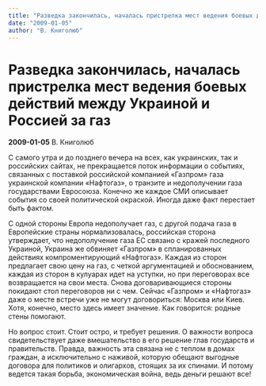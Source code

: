 ```yaml
---
title: "Разведка закончилась, началась пристрелка мест ведения боевых действий между Украиной и Россией за газ"
date: "2009-01-05"
author: "В. Книголюб"
---
```


# Разведка закончилась, началась пристрелка мест ведения боевых действий между Украиной и Россией за газ

**2009-01-05** В. Книголюб

С самого утра и до позднего вечера на всех, как украинских, так и российских сайтах, не прекращается поток информации о событиях, связанных с поставкой российской компанией «Газпром» газа украинской компании «Нафтогаз», о транзите и недополучении газа государствами Евросоюза. Конечно же каждое СМИ описывает события со своей политической окраской. Иногда даже факт перестает быть фактом.

С одной стороны Европа недополучает газ, с другой подача газа в Европейские страны нормализовалась, российская сторона утверждает, что недополучение газа ЕС связано с кражей последного Украиной, Украина же обвиняет «Газпром» в спланированных действиях компроментирующий «Нафтогаз». Каждая из сторон предлагает свою цену на газ, с четкой аргументацией и обоснованием, каждая из сторон в кулуарах идет на уступки, но при переговорах все возвращается на свои места. Снова договаривающиеся стороны покидают стол переговоров ни с чем. Сейчас «Газпром» и «Нафтогаз» даже о месте встречи уже не могут договориться: Москва или Киев. Хотя, конечно, место здесь имеет значение. Как говорится: родные стены помогают.

Но вопрос стоит. Стоит остро, и требует решения. О важности вопроса свидетельствует даже вмешательство в его решение глав государств и правительств. Правда, важность эта связана не с теплом в домах граждан, а исключительно с наживой, которую обещают выгодные договора для политиков и олигархов, стоящих за их спинами. И потому ведется такая борьба, экономическая война, ведь деньги решают все!